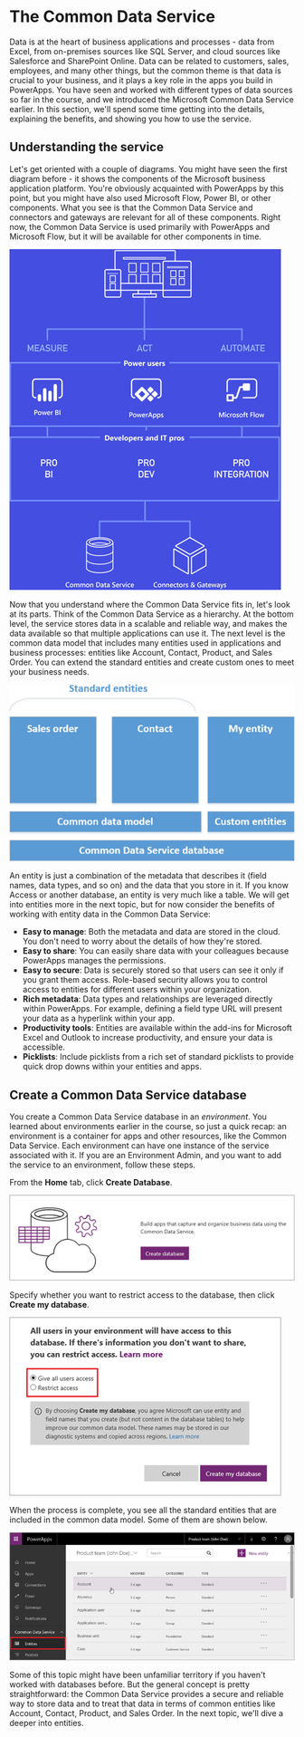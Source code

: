 <properties
   pageTitle="The Common Data Service | Microsoft PowerApps"
   description="Understand this powerful way to store and model data"
   services=""
   suite="powerapps"
   documentationCenter="na"
   authors="mgblythe"
   manager="anneta"
   editor=""
   tags=""
   featuredVideoId="os33pHQ9jSU"
   courseDuration="5m"/>

<tags
   ms.service="powerapps"
   ms.devlang="na"
   ms.topic="get-started-article"
   ms.tgt_pltfrm="na"
   ms.workload="na"
   ms.date="12/09/2016"
   ms.author="mblythe"/>

# The Common Data Service
Data is at the heart of business applications and processes - data from Excel, from on-premises sources like SQL Server, and cloud sources like Salesforce and SharePoint Online. Data can be related to customers, sales, employees, and many other things, but the common theme is that data is crucial to your business, and it plays a key role in the apps you build in PowerApps. You have seen and worked with different types of data sources so far in the course, and we introduced the Microsoft Common Data Service earlier. In this section, we'll spend some time getting into the details, explaining the benefits, and showing you how to use the service.


## Understanding the service
Let's get oriented with a couple of diagrams. You might have seen the first diagram before - it shows the components of the Microsoft business application platform. You're obviously acquainted with PowerApps by this point, but you might have also used Microsoft Flow, Power BI, or other components. What you see is that the Common Data Service and connectors and gateways are relevant for all of these components. Right now, the Common Data Service is used primarily with PowerApps and Microsoft Flow, but it will be available for other components in time.

![Business platform diagram](./media/learning-common-data-service/business-platform.png)

Now that you understand where the Common Data Service fits in, let's look at its parts. Think of the Common Data Service as a hierarchy. At the bottom level, the service stores data in a scalable and reliable way, and makes the data available so that multiple applications can use it. The next level is the common data model that includes many entities used in applications and business processes: entities like Account, Contact, Product, and Sales Order. You can extend the standard entities and create custom ones to meet your business needs.

![Common Data Service architecture diagram](./media/learning-common-data-service/architecture.png)

An entity is just a combination of the metadata that describes it (field names, data types, and so on) and the data that you store in it. If you know Access or another database, an entity is very much like a table. We will get into entities more in the next topic, but for now consider the benefits of working with entity data in the Common Data Service:

- **Easy to manage**: Both the metadata and data are stored in the cloud. You don't need to worry about the details of how they're stored.
- **Easy to share**: You can easily share data with your colleagues because PowerApps manages the permissions.
- **Easy to secure**: Data is securely stored so that users can see it only if you grant them access. Role-based security allows you to control access to entities for different users within your organization.
- **Rich metadata**: Data types and relationships are leveraged directly within PowerApps. For example, defining a field type URL will present your data as a hyperlink within your app.
- **Productivity tools**: Entities are available within the add-ins for Microsoft Excel and Outlook to increase productivity, and ensure your data is accessible.
- **Picklists**: Include picklists from a rich set of standard picklists to provide quick drop downs within your entities and apps.


## Create a Common Data Service database
You create a Common Data Service database in an _environment_. You learned about environments earlier in the course, so just a quick recap: an environment is a container for apps and other resources, like the Common Data Service. Each environment can have one instance of the service associated with it. If you are an Environment Admin, and you want to add the service to an environment, follow these steps.

From the **Home** tab, click **Create Database**.

![Common Data Service create database](./media/learning-common-data-service/create-database.png)

Specify whether you want to restrict access to the database, then click **Create my database**.

![Common Data Service specify access](./media/learning-common-data-service/specify-access.png)

When the process is complete, you see all the standard entities that are included in the common data model. Some of them are shown below.

![Common Data Service standard entities](./media/learning-common-data-service/standard-entities.png)

Some of this topic might have been unfamiliar territory if you haven't worked with databases before. But the general concept is pretty straightforward: the Common Data Service provides a secure and reliable way to store data and to treat that data in terms of common entities like Account, Contact, Product, and Sales Order. In the next topic, we'll dive a deeper into entities.